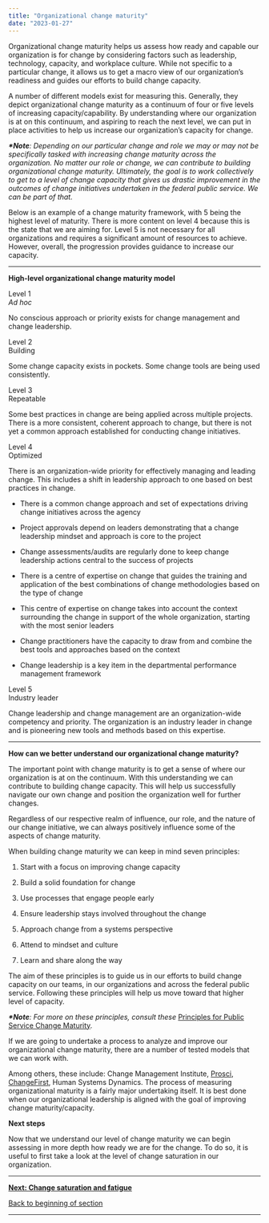 ```yaml
---
title: "Organizational change maturity"
date: "2023-01-27"
---
```


Organizational change maturity helps us assess how ready and capable our organization is for change by considering factors such as leadership, technology, capacity, and workplace culture. While not specific to a particular change, it allows us to get a macro view of our organization’s readiness and guides our efforts to build change capacity.

A number of different models exist for measuring this. Generally, they depict organizational change maturity as a continuum of four or five levels of increasing capacity/capability. By understanding where our organization is at on this continuum, and aspiring to reach the next level, we can put in place activities to help us increase our organization’s capacity for change.

**_\*Note_**_: Depending on our particular change and role we may or may not be specifically tasked with increasing change maturity across the organization. No matter our role or change, we can contribute to building organizational change maturity. Ultimately, the goal is to work collectively to get to a level of change capacity that gives us drastic improvement in the outcomes of change initiatives undertaken in the federal public service. We can be part of that._

Below is an example of a change maturity framework, with 5 being the highest level of maturity. There is more content on level 4 because this is the state that we are aiming for. Level 5 is not necessary for all organizations and requires a significant amount of resources to achieve. However, overall, the progression provides guidance to increase our capacity.

* * *

**High-level organizational change maturity model**

Level 1  
_Ad hoc_

No conscious approach or priority exists for change management and change leadership.

Level 2  
Building

Some change capacity exists in pockets. Some change tools are being used consistently.

Level 3  
Repeatable

Some best practices in change are being applied across multiple projects. There is a more consistent, coherent approach to change, but there is not yet a common approach established for conducting change initiatives.

Level 4  
Optimized

There is an organization-wide priority for effectively managing and leading change. This includes a shift in leadership approach to one based on best practices in change.

- There is a common change approach and set of expectations driving change initiatives across the agency

- Project approvals depend on leaders demonstrating that a change leadership mindset and approach is core to the project

- Change assessments/audits are regularly done to keep change leadership actions central to the success of projects

- There is a centre of expertise on change that guides the training and application of the best combinations of change methodologies based on the type of change

- This centre of expertise on change takes into account the context surrounding the change in support of the whole organization, starting with the most senior leaders

- Change practitioners have the capacity to draw from and combine the best tools and approaches based on the context

- Change leadership is a key item in the departmental performance management framework

Level 5  
Industry leader

Change leadership and change management are an organization-wide competency and priority. The organization is an industry leader in change and is pioneering new tools and methods based on this expertise.

* * *

**How can we better understand our organizational change maturity?**

The important point with change maturity is to get a sense of where our organization is at on the continuum. With this understanding we can contribute to building change capacity. This will help us successfully navigate our own change and position the organization well for further changes.

Regardless of our respective realm of influence, our role, and the nature of our change initiative, we can always positively influence some of the aspects of change maturity.

When building change maturity we can keep in mind seven principles:

1. Start with a focus on improving change capacity

3. Build a solid foundation for change

5. Use processes that engage people early

7. Ensure leadership stays involved throughout the change

9. Approach change from a systems perspective

11. Attend to mindset and culture

13. Learn and share along the way

The aim of these principles is to guide us in our efforts to build change capacity on our teams, in our organizations and across the federal public service. Following these principles will help us move toward that higher level of capacity.

**_\*Note_**_: For more on these principles, consult these_ [Principles for Public Service Change Maturity](https://articles.alpha.canada.ca/uploads/sites/46/2023/03/PRINCIPLES_FOR_PUBLIC_SERVICE_CHANGE_MATURITY.pdf).

If we are going to undertake a process to analyze and improve our organizational change maturity, there are a number of tested models that we can work with.

Among others, these include: Change Management Institute, [Prosci](https://www.prosci.com/resources/articles/change-management-maturity-model), [ChangeFirst](https://blog.changefirst.com/change-maturity-effectively-baselining-your-enterprise-change-management-strategy), Human Systems Dynamics. The process of measuring organizational maturity is a fairly major undertaking itself. It is best done when our organizational leadership is aligned with the goal of improving change maturity/capacity.

**Next steps**

Now that we understand our level of change maturity we can begin assessing in more depth how ready we are for the change. To do so, it is useful to first take a look at the level of change saturation in our organization.

* * *

[******Next: Change saturation and fatigue******](https://articles.alpha.canada.ca/framework-for-leading-change/change-saturation-and-fatigue/)

[Back to beginning of section](https://articles.alpha.canada.ca/framework-for-leading-change/capacity-readiness-and-impact/)

* * *
